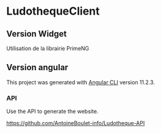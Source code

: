 # LudothequeClient

## Version Widget

Utilisation de la librairie PrimeNG

## Version angular

This project was generated with [Angular CLI](https://github.com/angular/angular-cli) version 11.2.3.

### API 

Use the API to generate the website.

https://github.com/AntoineBoulet-info/Ludotheque-API
